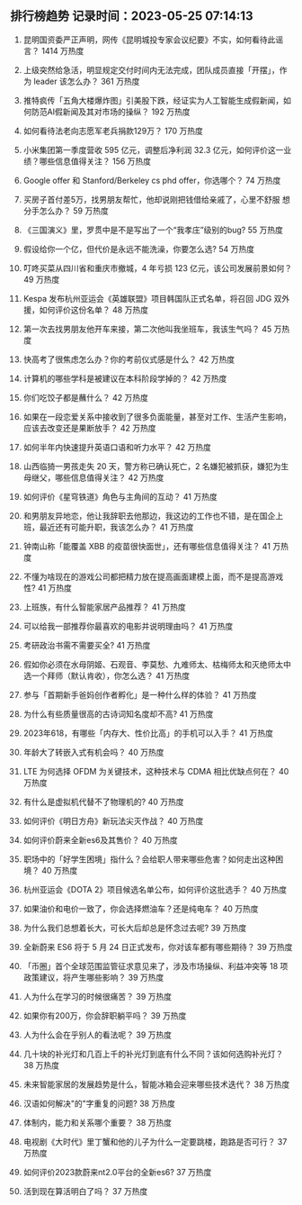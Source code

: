 
## 排行榜趋势 记录时间：2023-05-25 07:14:13
  
  1. 昆明国资委严正声明，网传《昆明城投专家会议纪要》不实，如何看待此谣言？ 1414 万热度
    
  2. 上级突然给急活，明显规定交付时间内无法完成，团队成员直接「开摆」，作为 leader 该怎么办？ 361 万热度
    
  3. 推特疯传「五角大楼爆炸图」引美股下跌，经证实为人工智能生成假新闻，如何防范AI假新闻及其对市场的操纵？ 192 万热度
    
  4. 如何看待法老向志愿军老兵捐款129万？ 170 万热度
    
  5. 小米集团第一季度营收 595 亿元，调整后净利润 32.3 亿元，如何评价这一业绩？哪些信息值得关注？ 156 万热度
    
  6. Google offer 和 Stanford/Berkeley cs phd offer，你选哪个？ 74 万热度
    
  7. 买房子首付差5万，找男朋友帮忙，他却说刚把钱借给亲戚了，心里不舒服 想分手怎么办？ 59 万热度
    
  8. 《三国演义》里，罗贯中是不是写出了一个“我孝庄”级别的bug? 55 万热度
    
  9. 假设给你一个亿，但代价是永远不能洗澡，你要怎么选? 54 万热度
    
  10. 叮咚买菜从四川省和重庆市撤城，4 年亏损 123 亿元，该公司发展前景如何？ 49 万热度
    
  11. Kespa 发布杭州亚运会《英雄联盟》项目韩国队正式名单，将召回 JDG 双外援，如何评价这份名单？ 48 万热度
    
  12. 第一次去找男朋友他开车来接，第二次他叫我坐班车，我该生气吗？ 45 万热度
    
  13. 快高考了很焦虑怎么办？你的考前仪式感是什么？ 42 万热度
    
  14. 计算机的哪些学科是被建议在本科阶段学掉的？ 42 万热度
    
  15. 你们吃饺子都是蘸什么？ 42 万热度
    
  16. 如果在一段恋爱关系中接收到了很多负面能量，甚至对工作、生活产生影响，应该去改变还是果断放手？ 42 万热度
    
  17. 如何半年内快速提升英语口语和听力水平？ 42 万热度
    
  18. 山西临猗一男孩走失 20 天，警方称已确认死亡，2 名嫌犯被抓获，嫌犯为生母继父，哪些信息值得关注？ 42 万热度
    
  19. 如何评价《星穹铁道》角色与主角间的互动？ 41 万热度
    
  20. 和男朋友异地恋，他让我辞职去他那边，我这边的工作也不错，是在国企上班，最近还有可能升职，我该怎么办？ 41 万热度
    
  21. 钟南山称「能覆盖 XBB 的疫苗很快面世」，还有哪些信息值得关注？ 41 万热度
    
  22. 不懂为啥现在的游戏公司都把精力放在提高画面建模上面，而不是提高游戏性? 41 万热度
    
  23. 上班族，有什么智能家居产品推荐？ 41 万热度
    
  24. 可以给我一部推荐你最喜欢的电影并说明理由吗？ 41 万热度
    
  25. 考研政治书需不需要买全? 41 万热度
    
  26. 假如你必须在水母阴姬、石观音、李莫愁、九难师太、枯梅师太和灭绝师太中选一个拜师（默认肯收），你怎么选？ 41 万热度
    
  27. 参与「首期新手爸妈创作者孵化」是一种什么样的体验？ 41 万热度
    
  28. 为什么有些质量很高的古诗词知名度却不高? 41 万热度
    
  29. 2023年618，有哪些「内存大、性价比高」的手机可以入手？ 41 万热度
    
  30. 年龄大了转嵌入式有机会吗？ 40 万热度
    
  31. LTE 为何选择 OFDM 为关键技术，这种技术与 CDMA 相比优缺点何在？ 40 万热度
    
  32. 有什么是虚拟机代替不了物理机的? 40 万热度
    
  33. 如何评价《明日方舟》新玩法尖灭作战？ 40 万热度
    
  34. 如何评价蔚来全新es6及其售价？ 40 万热度
    
  35. 职场中的「好学生困境」指什么？会给职人带来哪些危害？如何走出这种困境？ 40 万热度
    
  36. 杭州亚运会《DOTA 2》项目候选名单公布，如何评价这批选手？ 40 万热度
    
  37. 如果油价和电价一致了，你会选择燃油车？还是纯电车？ 40 万热度
    
  38. 为什么我们总想着长大，可长大后却总是怀念过去呢? 39 万热度
    
  39. 全新蔚来 ES6 将于 5 月 24 日正式发布，你对该车都有哪些期待？ 39 万热度
    
  40. 「币圈」首个全球范围监管征求意见来了，涉及市场操纵、利益冲突等 18 项政策建议，将产生哪些影响？ 39 万热度
    
  41. 人为什么在学习的时候很痛苦？ 39 万热度
    
  42. 如果你有200万，你会辞职躺平吗？ 39 万热度
    
  43. 人为什么会在乎别人的看法呢？ 39 万热度
    
  44. 几十块的补光灯和几百上千的补光灯到底有什么不同？该如何选购补光灯？ 38 万热度
    
  45. 未来智能家居的发展趋势是什么，智能冰箱会迎来哪些技术迭代？ 38 万热度
    
  46. 汉语如何解决"的"字重复的问题? 38 万热度
    
  47. 体制内，能力和关系哪个重要？ 38 万热度
    
  48. 电视剧《大时代》里丁蟹和他的儿子为什么一定要跳楼，跑路是否可行？ 37 万热度
    
  49. 如何评价2023款蔚来nt2.0平台的全新es6? 37 万热度
    
  50. 活到现在算活明白了吗？ 37 万热度
    